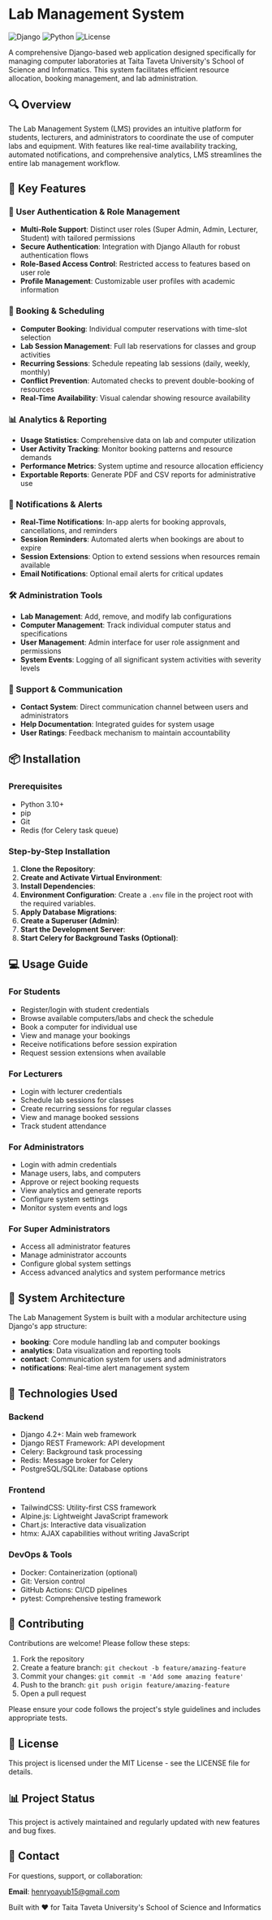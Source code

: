 
# Lab Management System

![Django](https://img.shields.io/badge/Django-5.1-green.svg)
![Python](https://img.shields.io/badge/Python-3.11+-blue.svg)
![License](https://img.shields.io/badge/License-MIT-yellow.svg)

A comprehensive Django-based web application designed specifically for managing computer laboratories at Taita Taveta University's School of Science and Informatics. This system facilitates efficient resource allocation, booking management, and lab administration.

## 🔍 Overview
The Lab Management System (LMS) provides an intuitive platform for students, lecturers, and administrators to coordinate the use of computer labs and equipment. With features like real-time availability tracking, automated notifications, and comprehensive analytics, LMS streamlines the entire lab management workflow.

## 🚀 Key Features

### 🔐 User Authentication & Role Management
- **Multi-Role Support**: Distinct user roles (Super Admin, Admin, Lecturer, Student) with tailored permissions
- **Secure Authentication**: Integration with Django Allauth for robust authentication flows
- **Role-Based Access Control**: Restricted access to features based on user role
- **Profile Management**: Customizable user profiles with academic information

### 📅 Booking & Scheduling
- **Computer Booking**: Individual computer reservations with time-slot selection
- **Lab Session Management**: Full lab reservations for classes and group activities
- **Recurring Sessions**: Schedule repeating lab sessions (daily, weekly, monthly)
- **Conflict Prevention**: Automated checks to prevent double-booking of resources
- **Real-Time Availability**: Visual calendar showing resource availability

### 📊 Analytics & Reporting
- **Usage Statistics**: Comprehensive data on lab and computer utilization
- **User Activity Tracking**: Monitor booking patterns and resource demands
- **Performance Metrics**: System uptime and resource allocation efficiency
- **Exportable Reports**: Generate PDF and CSV reports for administrative use

### 🔔 Notifications & Alerts
- **Real-Time Notifications**: In-app alerts for booking approvals, cancellations, and reminders
- **Session Reminders**: Automated alerts when bookings are about to expire
- **Session Extensions**: Option to extend sessions when resources remain available
- **Email Notifications**: Optional email alerts for critical updates

### 🛠️ Administration Tools
- **Lab Management**: Add, remove, and modify lab configurations
- **Computer Management**: Track individual computer status and specifications
- **User Management**: Admin interface for user role assignment and permissions
- **System Events**: Logging of all significant system activities with severity levels

### 💬 Support & Communication
- **Contact System**: Direct communication channel between users and administrators
- **Help Documentation**: Integrated guides for system usage
- **User Ratings**: Feedback mechanism to maintain accountability

## 📦 Installation

### Prerequisites
- Python 3.10+
- pip
- Git
- Redis (for Celery task queue)

### Step-by-Step Installation
1. **Clone the Repository**:
2. **Create and Activate Virtual Environment**:
3. **Install Dependencies**:
4. **Environment Configuration**: Create a `.env` file in the project root with the required variables.
5. **Apply Database Migrations**:
6. **Create a Superuser (Admin)**:
7. **Start the Development Server**:
8. **Start Celery for Background Tasks (Optional)**:

## 💻 Usage Guide

### For Students
- Register/login with student credentials
- Browse available computers/labs and check the schedule
- Book a computer for individual use
- View and manage your bookings
- Receive notifications before session expiration
- Request session extensions when available

### For Lecturers
- Login with lecturer credentials
- Schedule lab sessions for classes
- Create recurring sessions for regular classes
- View and manage booked sessions
- Track student attendance

### For Administrators
- Login with admin credentials
- Manage users, labs, and computers
- Approve or reject booking requests
- View analytics and generate reports
- Configure system settings
- Monitor system events and logs

### For Super Administrators
- Access all administrator features
- Manage administrator accounts
- Configure global system settings
- Access advanced analytics and system performance metrics

## 🧩 System Architecture
The Lab Management System is built with a modular architecture using Django's app structure:

- **booking**: Core module handling lab and computer bookings
- **analytics**: Data visualization and reporting tools
- **contact**: Communication system for users and administrators
- **notifications**: Real-time alert management system

## 🧪 Technologies Used

### Backend
- Django 4.2+: Main web framework
- Django REST Framework: API development
- Celery: Background task processing
- Redis: Message broker for Celery
- PostgreSQL/SQLite: Database options

### Frontend
- TailwindCSS: Utility-first CSS framework
- Alpine.js: Lightweight JavaScript framework
- Chart.js: Interactive data visualization
- htmx: AJAX capabilities without writing JavaScript

### DevOps & Tools
- Docker: Containerization (optional)
- Git: Version control
- GitHub Actions: CI/CD pipelines
- pytest: Comprehensive testing framework

## 🤝 Contributing
Contributions are welcome! Please follow these steps:

1. Fork the repository
2. Create a feature branch: `git checkout -b feature/amazing-feature`
3. Commit your changes: `git commit -m 'Add some amazing feature'`
4. Push to the branch: `git push origin feature/amazing-feature`
5. Open a pull request

Please ensure your code follows the project's style guidelines and includes appropriate tests.

## 📝 License
This project is licensed under the MIT License - see the LICENSE file for details.

## 📊 Project Status
This project is actively maintained and regularly updated with new features and bug fixes.

## 📧 Contact
For questions, support, or collaboration:

**Email**: henryoayub15@gmail.com

Built with ❤️ for Taita Taveta University's School of Science and Informatics
